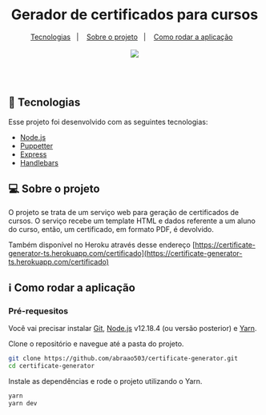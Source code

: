 <h1 align="center">
   Gerador de certificados para cursos
</h1>

<p align="center">
  <a href="#space_invader-tecnologias">Tecnologias</a>&nbsp;&nbsp;&nbsp;|&nbsp;&nbsp;&nbsp;
  <a href="#computer-sobre-o-projeto">Sobre o projeto</a>&nbsp;&nbsp;&nbsp;|&nbsp;&nbsp;&nbsp;
  <a href="#information_source-como-rodar-a-aplicação">Como rodar a aplicação</a>&nbsp;&nbsp;&nbsp;
  <br><br>
  <img src="https://user-images.githubusercontent.com/51488383/99077444-253b5e00-2593-11eb-8bb0-cced530894be.png">
</p>
<br><br>

## :space_invader: Tecnologias

Esse projeto foi desenvolvido com as seguintes tecnologias:

- [Node.js](https://nodejs.org/en/)
- [Puppetter](https://github.com/puppeteer/puppeteer)
- [Express](https://expressjs.com/)
- [Handlebars](https://handlebarsjs.com/)

## :computer: Sobre o projeto

O projeto se trata de um serviço web para geração de certificados de cursos. O serviço recebe um template HTML e dados referente a um aluno do curso, então, um certificado, em formato PDF, é devolvido. 

Também disponível no Heroku através desse endereço [https://certificate-generator-ts.herokuapp.com/certificado](https://certificate-generator-ts.herokuapp.com/certificado)

## :information_source: Como rodar a aplicação

### Pré-requesitos
Você vai precisar instalar [Git](https://git-scm.com), [Node.js](https://nodejs.org/) v12.18.4 (ou versão posterior) e [Yarn](https://yarnpkg.com/). 

Clone o repositório e navegue até a pasta do projeto. 
```bash
git clone https://github.com/abraao503/certificate-generator.git
cd certificate-generator

```

Instale as dependências e rode o projeto utilizando o Yarn.
```bash
yarn
yarn dev
```
